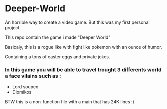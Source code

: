 # Deeper-World

An horrible way to create a video game. But this was my first personal project.

This repo contain the game i made "Deeper World"

Basicaly, this is a rogue like with fight like pokemon with an ounce of humor.

Containing a tons of easter eggs and private jokes. 

### In this game you will be able to travel trought 3 differents world a face vilains such as : 
- Lord soupex
- Diomikos

BTW this is a non-function file with a main that has 24K lines :)
